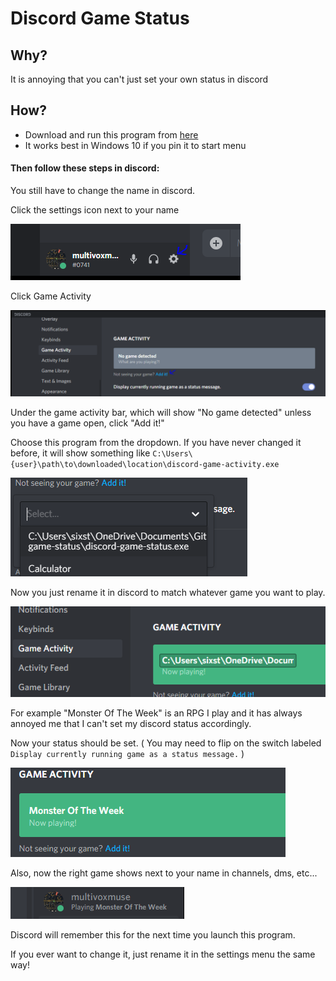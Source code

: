 # Discord Game Status

## Why?

It is annoying that you can't just set your own status in discord

## How?

- Download and run this program from [here](https://github.com/micahlagrange/discord-game-activity/wiki)
- It works best in Windows 10 if you pin it to start menu

#### Then follow these steps in discord:

You still have to change the name in discord.

Click the settings icon next to your name

![click the gear icon](https://raw.githubusercontent.com/micahlagrange/discord-game-activity/master/help-1.png)

Click Game Activity

![click Game Activity, then click Add It](https://raw.githubusercontent.com/micahlagrange/discord-game-activity/master/help-2.png)

Under the game activity bar, which will show "No game detected" unless you have a game open, click "Add it!"

Choose this program from the dropdown. If you have never changed it before, it will show something like `C:\Users\{user}\path\to\downloaded\location\discord-game-activity.exe`

![Choose this program from the dropdown](https://raw.githubusercontent.com/micahlagrange/discord-game-activity/master/help-3.png)


Now you just rename it in discord to match whatever game you want to play. 

![Rename it in discord](https://raw.githubusercontent.com/micahlagrange/discord-game-activity/master/help-4.png)

For example "Monster Of The Week" is an RPG I play and it has always annoyed me that I can't set my discord status accordingly.

Now your status should be set. ( You may need to flip on the switch labeled `Display currently running game as a status message.` )

![Now your status matches what you are playing](https://raw.githubusercontent.com/micahlagrange/discord-game-activity/master/help-5.png)

Also, now the right game shows next to your name in channels, dms, etc...

![Now the right game shows next to your name in channels](https://raw.githubusercontent.com/micahlagrange/discord-game-activity/master/help-6.png)

Discord will remember this for the next time you launch this program.

If you ever want to change it, just rename it in the settings menu the same way!